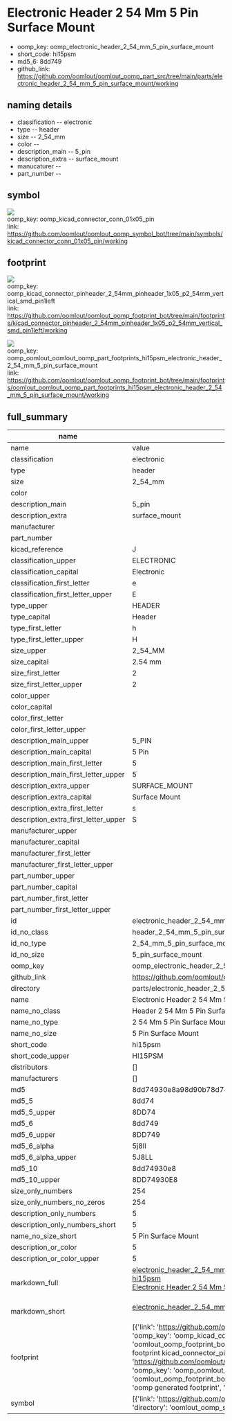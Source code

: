 # Electronic Header 2 54 Mm 5 Pin Surface Mount

  
* oomp_key: oomp_electronic_header_2_54_mm_5_pin_surface_mount 
* short_code: hi15psm
* md5_6: 8dd749  
* github_link: https://github.com/oomlout/oomlout_oomp_part_src/tree/main/parts/electronic_header_2_54_mm_5_pin_surface_mount/working  
## naming details
* classification -- electronic
* type -- header
* size -- 2_54_mm
* color -- 
* description_main -- 5_pin
* description_extra -- surface_mount
* manucaturer -- 
* part_number -- 



## symbol

![](symbol/{index}/working/working_600.png)  
oomp_key: oomp_kicad_connector_conn_01x05_pin  
link: https://github.com/oomlout/oomlout_oomp_symbol_bot/tree/main/symbols/kicad_connector_conn_01x05_pin/working  

## footprint

![](footprint/{index}/working/working_600.png)  
oomp_key: oomp_kicad_connector_pinheader_2_54mm_pinheader_1x05_p2_54mm_vertical_smd_pin1left  
link: https://github.com/oomlout/oomlout_oomp_footprint_bot/tree/main/footprints/kicad_connector_pinheader_2_54mm_pinheader_1x05_p2_54mm_vertical_smd_pin1left/working  

![](footprint/{index}/working/working_600.png)  
oomp_key: oomp_oomlout_oomlout_oomp_part_footprints_hi15psm_electronic_header_2_54_mm_5_pin_surface_mount  
link: https://github.com/oomlout/oomlout_oomp_footprint_bot/tree/main/footprints/oomlout_oomlout_oomp_part_footprints_hi15psm_electronic_header_2_54_mm_5_pin_surface_mount/working  

## full_summary
| name | value | 
| --- | --- | 
| name | value | 
| classification | electronic | 
| type | header | 
| size | 2_54_mm | 
| color |  | 
| description_main | 5_pin | 
| description_extra | surface_mount | 
| manufacturer |  | 
| part_number |  | 
| kicad_reference | J | 
| classification_upper | ELECTRONIC | 
| classification_capital | Electronic | 
| classification_first_letter | e | 
| classification_first_letter_upper | E | 
| type_upper | HEADER | 
| type_capital | Header | 
| type_first_letter | h | 
| type_first_letter_upper | H | 
| size_upper | 2_54_MM | 
| size_capital | 2.54 mm | 
| size_first_letter | 2 | 
| size_first_letter_upper | 2 | 
| color_upper |  | 
| color_capital |  | 
| color_first_letter |  | 
| color_first_letter_upper |  | 
| description_main_upper | 5_PIN | 
| description_main_capital | 5 Pin | 
| description_main_first_letter | 5 | 
| description_main_first_letter_upper | 5 | 
| description_extra_upper | SURFACE_MOUNT | 
| description_extra_capital | Surface Mount | 
| description_extra_first_letter | s | 
| description_extra_first_letter_upper | S | 
| manufacturer_upper |  | 
| manufacturer_capital |  | 
| manufacturer_first_letter |  | 
| manufacturer_first_letter_upper |  | 
| part_number_upper |  | 
| part_number_capital |  | 
| part_number_first_letter |  | 
| part_number_first_letter_upper |  | 
| id | electronic_header_2_54_mm_5_pin_surface_mount | 
| id_no_class | header_2_54_mm_5_pin_surface_mount | 
| id_no_type | 2_54_mm_5_pin_surface_mount | 
| id_no_size | 5_pin_surface_mount | 
| oomp_key | oomp_electronic_header_2_54_mm_5_pin_surface_mount | 
| github_link | https://github.com/oomlout/oomlout_oomp_part_src/tree/main/parts/electronic_header_2_54_mm_5_pin_surface_mount/working | 
| directory | parts/electronic_header_2_54_mm_5_pin_surface_mount | 
| name | Electronic Header 2 54 Mm 5 Pin Surface Mount | 
| name_no_class | Header 2 54 Mm 5 Pin Surface Mount | 
| name_no_type | 2 54 Mm 5 Pin Surface Mount | 
| name_no_size | 5 Pin Surface Mount | 
| short_code | hi15psm | 
| short_code_upper | HI15PSM | 
| distributors | [] | 
| manufacturers | [] | 
| md5 | 8dd74930e8a98d90b78d7477f48fd2a2 | 
| md5_5 | 8dd74 | 
| md5_5_upper | 8DD74 | 
| md5_6 | 8dd749 | 
| md5_6_upper | 8DD749 | 
| md5_6_alpha | 5j8ll | 
| md5_6_alpha_upper | 5J8LL | 
| md5_10 | 8dd74930e8 | 
| md5_10_upper | 8DD74930E8 | 
| size_only_numbers | 254 | 
| size_only_numbers_no_zeros | 254 | 
| description_only_numbers | 5 | 
| description_only_numbers_short | 5 | 
| name_no_size_short | 5 Pin Surface Mount | 
| description_or_color | 5 | 
| description_or_color_upper | 5 | 
| markdown_full | [electronic_header_2_54_mm_5_pin_surface_mount](https://github.com/oomlout/oomlout_oomp_part_src/tree/main/parts/electronic_header_2_54_mm_5_pin_surface_mount/working)<br>[hi15psm](https://github.com/oomlout/oomlout_oomp_part_src/tree/main/parts/electronic_header_2_54_mm_5_pin_surface_mount/working)<br>[Electronic Header 2 54 Mm 5 Pin Surface Mount](https://github.com/oomlout/oomlout_oomp_part_src/tree/main/parts/electronic_header_2_54_mm_5_pin_surface_mount/working)<br><br> | 
| markdown_short | [electronic_header_2_54_mm_5_pin_surface_mount](https://github.com/oomlout/oomlout_oomp_part_src/tree/main/parts/electronic_header_2_54_mm_5_pin_surface_mount/working)<br><br> | 
| footprint | [{'link': 'https://github.com/oomlout/oomlout_oomp_footprint_bot/tree/main/foootprntss/kicad_connector_pinheader_2_54mm_pinheader_1x05_p2_54mm_vertical_smd_pin1left', 'oomp_key': 'oomp_kicad_connector_pinheader_2_54mm_pinheader_1x05_p2_54mm_vertical_smd_pin1left', 'directory': 'oomlout_oomp_footprint_bot/footprints/kicad_connector_pinheader_2_54mm_pinheader_1x05_p2_54mm_vertical_smd_pin1left//working/working.kicad_mod', 'note': 'source footprint kicad_connector_pinheader_2_54mm_pinheader_1x05_p2_54mm_vertical_smd_pin1left', 'index': 0}, {'link': 'https://github.com/oomlout/oomlout_oomp_footprint_bot/tree/main/foootprntss/oomlout_oomlout_oomp_part_footprints_hi15psm_electronic_header_2_54_mm_5_pin_surface_mount', 'oomp_key': 'oomp_oomlout_oomlout_oomp_part_footprints_hi15psm_electronic_header_2_54_mm_5_pin_surface_mount', 'directory': 'oomlout_oomp_footprint_bot/footprints/oomlout_oomlout_oomp_part_footprints_hi15psm_electronic_header_2_54_mm_5_pin_surface_mount//working/working.kicad_mod', 'note': 'oomp generated footprint', 'index': 1}] | 
| symbol | [{'link': 'https://github.com/oomlout/oomlout_oomp_symbol_bot/tree/main/symbols/kicad_connector_conn_01x05_pin', 'oomp_key': 'oomp_kicad_connector_conn_01x05_pin', 'directory': 'oomlout_oomp_symbol_bot/symbols/kicad_connector_conn_01x05_pin//working/working.kicad_sym', 'index': 0}] | 
